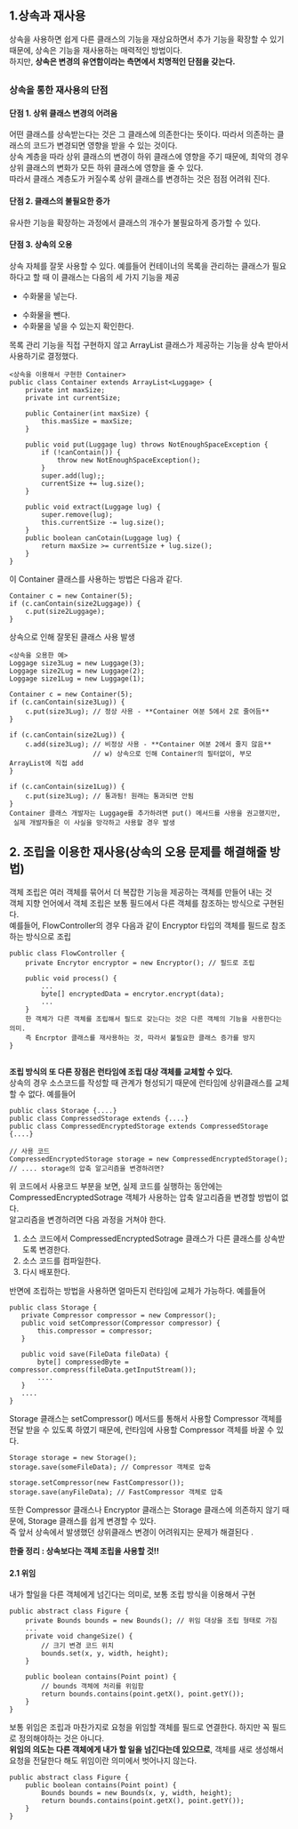 ## 1.상속과 재사용
상속을 사용하면 쉽게 다른 클래스의 기능을 재상요하면서 추가 기능을 확장할 수 있기 때문에, 상속은 기능을 재사용하는 매력적인 방법이다.  
하지만, **상속은 변경의 유연함이라는 측면에서 치명적인 단점을 갖는다.**  

##

### 상속을 통한 재사용의 단점
#### 단점 1. 상위 클래스 변경의 어려움  
어떤 클래스를 상속받는다는 것은 그 클래스에 의존한다는 뜻이다. 따라서 의존하는 클래스의 코드가 변경되면 영향을 받을 수 있는 것이다.  
상속 계층을 따라 상위 클래스의 변경이 하위 클래스에 영향을 주기 때문에, 최악의 경우 상위 클래스의 변화가 모든 하위 클래스에 영향을 줄 수 있다.  
따라서 클래스 계층도가 커질수록 상위 클래스를 변경하는 것은 점점 어려워 진다.

#### 단점 2. 클래스의 불필요한 증가
유사한 기능을 확장하는 과정에서 클래스의 개수가 불필요하게 증가할 수 있다. 

#### 단점 3. 상속의 오용
상속 자체를 잘못 사용할 수 있다. 예를들어  컨테이너의 목록을 관리하는 클래스가 필요하다고 할 때 이 클래스는 다음의 세 가지 기능을 제공
+ 수화물을 넣는다.
* 수화물을 뺀다.
* 수화물을 넣을 수 있는지 확인한다.  

목록 관리 기능을 직접 구현하지 않고 ArrayList 클래스가 제공하는 기능을 상속 받아서 사용하기로 결정했다.
````
<상속을 이용해서 구현한 Container>
public class Container extends ArrayList<Luggage> {
    private int maxSize;
    private int currentSize;
    
    public Container(int maxSize) {
        this.masSize = maxSize;
    }

    public void put(Luggage lug) throws NotEnoughSpaceException {
        if (!canContain()) {
            throw new NotEnoughSpaceException();
        }
        super.add(lug);;
        currentSize += lug.size();
    }
    
    public void extract(Luggage lug) {
        super.remove(lug);
        this.currentSize -= lug.size();
    }
    public boolean canCotain(Luggage lug) {
        return maxSize >= currentSize + lug.size();
    }
}
````
이 Container 클래스를 사용하는 방법은 다음과 같다.
~~~~
Container c = new Container(5);
if (c.canContain(size2Luggage)) {
    c.put(size2Luggage);
}
~~~~

상속으로 인해 잘못된 클래스 사용 발생
~~~~
<상속을 오용한 예>
Loggage size3Lug = new Luggage(3);
Loggage size2Lug = new Luggage(2);
Loggage size1Lug = new Luggage(1);

Container c = new Container(5);
if (c.canContain(size3Lug)) {
    c.put(size3Lug); // 정상 사용 - **Container 여분 5에서 2로 줄어듬**
}

if (c.canContain(size2Lug)) {
    c.add(size3Lug); // 비정상 사용 - **Container 여분 2에서 줄지 않음**
                     // w) 상속으로 인해 Container의 필터없이, 부모 ArrayList에 직접 add 
}

if (c.canContain(size1Lug)) {
    c.put(size3Lug); // 통과됨! 원래는 통과되면 안됨
}
Container 클래스 개발자는 Luggage를 추가하려면 put() 메서드를 사용을 권고했지만, 
 실제 개발자들은 이 사실을 망각하고 사용할 경우 발생
~~~~

##
## 2. 조립을 이용한 재사용(상속의 오용 문제를 해결해줄 방법)  
객체 조립은 여러 객체를 묶어서 더 복잡한 기능을 제공하는 객체를 만들어 내는 것  
객체 지향 언어에서 객체 조립은 보통 필드에서 다른 객체를 참조하는 방식으로 구현된다.  
예를들어, FlowController의 경우 다음과 같이 Encryptor 타입의 객체를 필드로 참조하는 방식으로 조립
~~~~
public class FlowController {
    private Encrytor encryptor = new Encryptor(); // 필드로 조립
    
    public void process() {
        ...
        byte[] encryptedData = encrytor.encrypt(data);
        ...
    }
    한 객체가 다른 객체를 조립해서 필드로 갖는다는 것은 다른 객체의 기능을 사용한다는 의미.  
    즉 Encrptor 클래스를 재사용하는 것, 따라서 불필요한 클래스 증가를 방지
}
~~~~
##
**조립 방식의 또 다른 장점은 런타임에 조립 대상 객체를 교체할 수 있다.**  
 상속의 경우 소스코드를 작성할 때 관계가 형성되기 때문에 런타임에 상위클래스를 교체할 수 없다. 예를들어  
 ~~~~
 public class Storage {....}
 public class CompressedStorage extends {....}
 public class CompressedEncryptedStorage extends CompressedStorage {....}
 
 // 사용 코드
 CompressedEncryptedStorage storage = new CompressedEncryptedStorage();
 // .... storage의 압축 알고리즘을 변경하려면?
 ~~~~
 위 코드에서 사용코드 부분을 보면, 실제 코드를 실행하는 동안에는 CompressedEncryptedSotrage 객체가 사용하는 압축 알고리즘을 변경할 방법이 없다.  
 알고리즘을 변경하려면 다음 과정을 거쳐야 한다.
 1. 소스 코드에서 CompressedEncryptedSotrage 클래스가 다른 클래스를 상속받도록 변경한다.
 2. 소스 코드를 컴파일한다.
 3. 다시 배포한다.
 
 반면에 조립하는 방법을 사용하면 얼마든지 런타임에 교체가 가능하다.
 예를들어
 ~~~~
 public class Storage {
    private Compressor compressor = new Compressor();
    public void setCompressor(Compressor compressor) {
        this.compressor = compressor;
    }

    public void save(FileData fileData) {
        byte[] compressedByte = compressor.compress(fileData.getInputStream());
        ....
    }
    ....
 }
 ~~~~
 Storage 클래스는 setCompressor() 메서드를 통해서 사용할 Compressor 객체를 전달 받을 수 있도록 하였기 때문에, 런타임에 사용할 Compressor 객체를 바꿀 수 있다.
 ~~~~
Storage storage = new Storage();
storage.save(someFileData); // Compressor 객체로 압축

storage.setCompressor(new FastCompressor());
storage.save(anyFileData); // FastCompressor 객체로 압축
~~~~
또한 Compressor 클래스나 Encryptor 클래스는 Storage 클래스에 의존하지 않기 때문에, Storage 클래스를 쉽게 변경할 수 있다.  
즉  앞서 상속에서 발생했던 상위클래스 변경이 어려워지는 문제가 해결된다 .


**한줄 정리 : 상속보다는 객체 조립을 사용할 것!!**
 
#### 2.1 위임
내가 할일을 다른 객체에게 넘긴다는 의미로, 보통 조립 방식을 이용해서 구현
~~~~
public abstract class Figure {
    private Bounds bounds = new Bounds(); // 위임 대상을 조립 형태로 가짐
    ...
    private void changeSize() {
        // 크기 변경 코드 위치
        bounds.set(x, y, width, height);
    }

    public boolean contains(Point point) {
        // bounds 객체에 처리를 위임함
        return bounds.contains(point.getX(), point.getY());
    }
}
~~~~
보통 위임은 조립과 마찬가지로 요청을 위임할 객체를 필드로 연결한다. 하지만 꼭 필드로 정의해야하는 것은 아니다.  
**위임의 의도는 다른 객체에게 내가 할 일을 넘긴다는데 있으므로**, 객체를 새로 생성해서 요청을 전달한다 해도 위임이란 의미에서 벗어나지 않는다.  
~~~~
public abstract class Figure {
    public boolean contains(Point point) {
        Bounds bounds = new Bounds(x, y, width, height);
        return bounds.contains(point.getX(), point.getY());
    }
}
~~~~